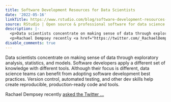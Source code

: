 ```yaml
---
title: Software Development Resources for Data Scientists
date: '2022-05-16'
linkTitle: https://www.rstudio.com/blog/software-development-resources-for-data-scientists/
source: RStudio | Open source & professional software for data science teams on RStudio
description: |-
  <p>Data scientists concentrate on making sense of data through exploratory analysis, statistics, and models. Software developers apply a different set of knowledge with different tools. Although their focus is different, data science teams can benefit from adopting software development best practices. Version control, automated testing, and other dev skills help create reproducible, production-ready code and tools.</p>
  <p>Rachael Dempsey recently <a href="https://twitter.com/_RachaelDempsey/status/1518578015978266625?s=20&t=niXllzayd4AoZ8GWGV8Pqw" target = "_blank">asked the Twitter ...
disable_comments: true
---
```

<p>Data scientists concentrate on making sense of data through exploratory analysis, statistics, and models. Software developers apply a different set of knowledge with different tools. Although their focus is different, data science teams can benefit from adopting software development best practices. Version control, automated testing, and other dev skills help create reproducible, production-ready code and tools.</p>
<p>Rachael Dempsey recently <a href="https://twitter.com/_RachaelDempsey/status/1518578015978266625?s=20&t=niXllzayd4AoZ8GWGV8Pqw" target = "_blank">asked the Twitter ...